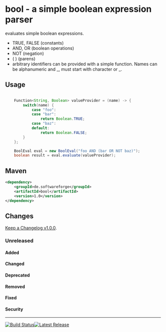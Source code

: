 # bool - a simple boolean expression parser

evaluates simple boolean expressions.

- TRUE, FALSE (constants)
- AND, OR (boolean operations)
- NOT (negation)
- ( ) (parens)
- arbitrary identifiers can be provided with a simple function. Names can be alphanumeric and _, must start with character or _.

## Usage

```java

    Function<String, Boolean> valueProvider = (name) -> {
        switch(name) {
            case "foo":
            case "bar":
                return Boolean.TRUE;
            case "baz":
            default:
                return Boolean.FALSE;
        }
    };

    BoolEval eval = new BoolEval("foo AND (bar OR NOT baz)");
    boolean result = eval.evaluate(valueProvider);
```

## Maven

```xml
<dependency>
    <groupId>de.softwareforge</groupId>
    <artifactId>bool</artifactId>
    <version>1.0</version>
</dependency>
```

## Changes

 [Keep a Changelog v1.0.0](http://keepachangelog.com/en/1.0.0/).

### Unreleased

#### Added

#### Changed

#### Deprecated

#### Removed

#### Fixed

#### Security

----
[![Build Status](https://travis-ci.org/hgschmie/bool.svg?branch=master)](https://travis-ci.org/hgschmie/bool)[![Latest Release](https://maven-badges.herokuapp.com/maven-central/org.hgschmie.maven/bool/badge.svg)](http://search.maven.org/#search%7Cgav%7C1%7Cg%3A%22de.softwareforge%22%20AND%20a%3A%22bool%22)
